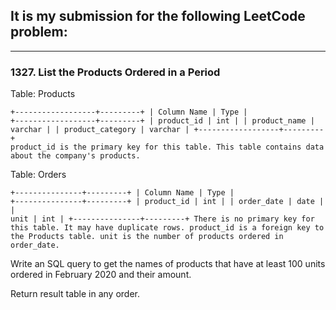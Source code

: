 ## It is my submission for the following LeetCode problem:

---

### 1327. List the Products Ordered in a Period

Table: Products

<code>+------------------+---------+
| Column Name      | Type    |
+------------------+---------+
| product_id       | int     |
| product_name     | varchar |
| product_category | varchar |
+------------------+---------+
product_id is the primary key for this table.
This table contains data about the company's products.
</code><br> 

Table: Orders

<code>+---------------+---------+
| Column Name   | Type    |
+---------------+---------+
| product_id    | int     |
| order_date    | date    |
| unit          | int     |
+---------------+---------+
There is no primary key for this table. It may have duplicate rows.
product_id is a foreign key to the Products table.
unit is the number of products ordered in order_date.
</code><br> 

Write an SQL query to get the names of products that have at least 100 units ordered in February 2020 and their amount.

Return result table in any order.
